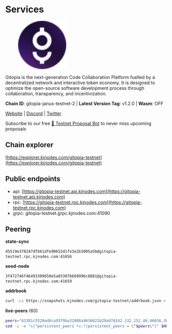 # Services

<figure><img src="https://raw.githubusercontent.com/kj89/cosmos-images/main/logos/gitopia.png" width="150" alt=""><figcaption></figcaption></figure>

Gitopia is the next-generation Code Collaboration Platform fuelled by  a decentralized network and interactive token economy. It is designed  to optimize the open-source software development process through  collaboration, transparency, and incentivization.

**Chain ID**: gitopia-janus-testnet-2 | **Latest Version Tag**: v1.2.0 | **Wasm**: OFF

[Website](https://gitopia.com/) | [Discord](https://discord.gg/hFTXCGNYDZ) | [Twitter](https://twitter.com/gitopiaDAO)



Subscribe to our free [🤖 Testnet Proposal Bot](https://t.me/kjnodes_testnet_proposal_bot) to never miss upcoming proposals


## Chain explorer
[https://explorer.kjnodes.com/gitopia-testnet](https://explorer.kjnodes.com/gitopia-testnet)

## Public endpoints

* api: [https://gitopia-testnet.api.kjnodes.com](https://gitopia-testnet.api.kjnodes.com)
* rpc: [https://gitopia-testnet.rpc.kjnodes.com](https://gitopia-testnet.rpc.kjnodes.com)
* grpc: gitopia-testnet.grpc.kjnodes.com:41090

## Peering

**state-sync**

```text
d5519e378247dfb61dfe90652d1fe3e2b3005a5b@gitopia-testnet.rpc.kjnodes.com:41656
```

**seed-node**

```text
3f472746f46493309650e5a033076689996c8881@gitopia-testnet.rpc.kjnodes.com:41659
```

**addrbook**
```bash
curl -Ls https://snapshots.kjnodes.com/gitopia-testnet/addrbook.json > $HOME/.gitopia/config/addrbook.json
```

**live-peers** (60)
```bash
peers="63381c5528ed8ca93f9ba31008a9630d21b29a97@142.132.152.46:46656,3b0956b482f89b361dd350f1c6b3743096897446@65.108.124.219:35656,099052dd7c948a76afdc952b32cd733933c5a9ba@65.21.192.90:10656,8bec864d68a2542233ba37ac94c723fdf0b8e175@45.151.122.136:656,d5519e378247dfb61dfe90652d1fe3e2b3005a5b@65.109.68.190:41656,eaa9978430e55663346eb61312cd5ecc21448b25@38.242.139.153:656,3e5ba61e8481c6c71d3f2cc022dd6671ed7cacf8@65.21.170.3:41656,9c3d9cb09ecd9eabd1099b065b4a177463bdf91f@104.248.126.71:41656,820024c34989e7605d9367847e1fc2d01ad763bd@65.109.92.235:30656,9912d5c8d59b7736b0702b18aeb386efe7e46f3f@164.68.111.239:656,5c2a752c9b1952dbed075c56c600c3a79b58c395@195.3.220.140:27036,dc53e8e177319816b1c898ca79f821369ea96b26@209.145.56.41:41656,399d4e19186577b04c23296c4f7ecc53e61080cb@34.143.189.236:26656,f0b8227e40f25eaec0e25b9e91ca199d2d9a1ecb@167.86.94.177:656,0534e64a6df8a0ac7d032d3eff3587f5fd69ba37@65.108.206.118:60756,b745e0c6a1e0c7ec248ec274cfd038ed4bc4c2cf@65.21.134.202:26356,d2975b49708dc92ee3b7da1d72e3eee3119d1d0c@167.86.105.216:656,1f0f03a1c845e810e5cfeb0d960639c637d049fe@154.26.131.130:36656,f1c042fca05e4bfb9a6da1cccaa5108a26ea1e0f@65.108.104.167:28656,5ffdc1788f68df5e8163d9bd0d71a4c4d3dec2e9@81.0.220.21:26656,95fbdc6d62be17db6688222b15b57d3e795ed07a@167.86.84.102:656,1f7f58f130ea9c89be44fd60554d5e97da56c395@206.221.181.234:56656,59a99a10a28baeda8535598acef9abb706ec5dbc@45.85.249.132:656,7d819fa869f7c5b42c2c7a9538e1a9e7a52cfdee@65.108.226.26:24656,98bdfc67810bf7ac8f5c45b2c677b4bf199eb42e@185.193.67.65:41656,9bb344d83fc1fafc4bce6b8e4a95b82f37ac4f31@82.208.20.136:26656,a01190017638bdd910691cb2c8b6229ef8db86ef@82.208.21.100:26656,4cd60a4dd4211d38d948a86a614f1fd8d3d274eb@75.119.153.139:656,66f94651fb02f277c90c605a38df549d3c0a9269@75.119.151.217:26656,4e0e57bcac8aa2bc3188d5b7845eeee61a61f3f0@194.163.170.165:26656,1ac423cb4dd23767cd3f9dfd34176310867a90c8@135.181.107.161:41656,e17763e03ef6819b6f549b97abe9da7a1a7eeac8@164.68.121.241:656,292c099fc654a1331d3b62a1b939f867b62ef434@45.85.147.242:656,61c85d47e1dd86d5a5849450b849078d4d13184b@85.239.244.123:26656,098c8f3e70fa1f1bbb447903aea96b8e1f025f13@141.95.145.41:26656,5191b57c1bd202df86b67b9c7538efcf9e5c0c2a@23.88.74.54:41656,ed177ff3cf334df1a6c190438b0c7b5dd64b423a@45.151.122.140:656,4ed110a5b1ebad62d1e92e8cdabfc9160e2ca4db@65.109.92.148:46656,df09684bec670d3f12b4349232c4647965811dcc@5.180.151.32:26656,d318a60a25b7a84322a8083709ff8e8bbe82ddb7@65.108.13.154:26656,0eb70bf5e2403694109f9bba184570074c2dfdd5@38.242.235.255:26656,397cf4db87961e3a92f54b460300fc01d4dfa8f4@142.132.202.50:37656,6fa19dbe0236fc9328513ced95d9dd6f8330dbf3@34.160.118.165:26656,43edb5ddb2085727d6f6c9d0b8d6f3e4e62bf2bf@95.216.65.177:41656,9fc1896a583a70f5ae00130af9324b17ff839285@194.163.131.90:656,247dbc8048be7c024c5f5deee45c18bd2f19bc93@116.203.35.46:36656,1752aa0960dfa4f2ffad31c03919a24061a110cf@176.37.119.156:36656,c09aa43e7149a6bf784d11867ebb4135996016d6@213.239.215.77:26656,082e95b5d5351e68dcfb24dff802f9064cfd5a4c@65.109.92.241:51056,3e757ff8f7388393af67809a5646142965bc6808@80.65.211.229:656,955c997a67a82cbd005e5b2b7010a1de3ac54355@38.242.241.74:26656,9c265cb98c21d6748822ca2bed0accacdd8449db@38.242.205.25:26656,ccba2e999d72ce6292c7b4c7a989000f4ed2cb4e@194.113.67.34:26656,52a2fb0aa22551b1ef0155824228924d41c1daa6@85.239.230.213:26656,afbed8b52881b2f783df0cb07865a4da2fbbdf5e@167.235.243.27:26656,cd5d703ff7a2e3fc5e5710a384d0933571dc423a@178.18.250.177:41656,03073657e8bc5bcf71e7fd8df281ab8dcbc8821a@45.151.122.130:656,78ec2f593741e1fc162ca972ff2a4a156ba0f154@45.151.122.148:656,8d45cada398e1035e220857a84021fabfa723248@2.58.82.21:26656,7da6c90fe420bca73b5274884236134acf49d565@35.168.32.254:26656"
sed -i -e "s|^persistent_peers *=.*|persistent_peers = \"$peers\"|" $HOME/.gitopia/config/config.toml
```
